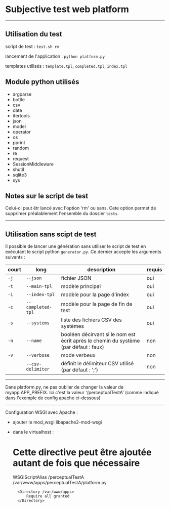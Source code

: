 # Subjective test web platform
***
## Utilisation du test
script de test : `test.sh rm`

lancement de l'application : `python platform.py`

templates utilisés : `template.tpl`, `completed.tpl`, `index.tpl`


## Module python utilisés
- argparse
- bottle
- csv
- date
- itertools
- json
- model
- operator
- os
- pprint
- random
- re
- request
- SessionMiddleware
- shutil
- sqlite3
- sys


## Notes sur le script de test
Celui-ci peut êtr lancé avec l'option 'rm' ou sans. Cete option permet de supprimer préalablement l'ensemble du dossier `tests`.

---
## Utilisation sans scipt de test
Il possible de lancer une génération sans utiliser le script de test en exécutant le script python `generator.py`.
Ce dernier accepte les arguments suivants :

| court | long              | description                                                                           | requis |
| ----- | ----------------- | ------------------------------------------------------------------------------------- | ------ |
| `-j`  | `--json`          | fichier JSON                                                                          | oui    |
| `-t`  | `--main-tpl`      | modèle principal                                                                      | oui    |
| `-i`  | `--index-tpl`     | modèle pour la page d'index                                                           | oui    |
| `-c`  | `--completed-tpl` | modèle pour la page de fin de test                                                    | oui    |
| `-s`  | `--systems`       | liste des fichiers CSV des systèmes                                                   | oui    |
| `-n`  | `--name`          | booléen décirvant si le nom est écrit après le chemin du système (par défaut : faux)  | non    |
| `-v`  | `--verbose`       | mode verbeux                                                                          | non    |
|       | `--csv-delimiter` | définit le délimiteur CSV utilisé (par défaut : ';')                                  | non    |


---
Dans platform.py, ne pas oublier de changer la valeur de myapp.APP_PREFIX.
Ici c'est la valeur '/perceptualTestA' (comme indiqué dans l'exemple de config apache ci-dessous)

---
Configuration WSGI avec Apache :
- ajouter le mod_wsgi
  libapache2-mod-wsgi
  
- dans le virtualhost :
	# Cette directive peut être ajoutée autant de fois que nécessaire
	WSGIScriptAlias /perceptualTestA /var/www/apps/perceptualTestA/platform.py

		<Directory /var/www/apps>
			Require all granted
		</Directory>
